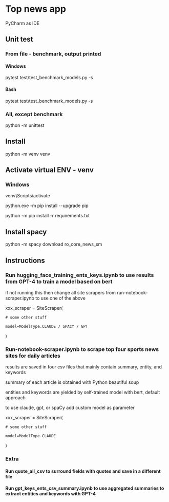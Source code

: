 # Top news app
PyCharm as IDE

## Unit test
### From file - benchmark, output printed
#### Windows
pytest test/test_benchmark_models.py -s
#### Bash
pytest test\test_benchmark_models.py -s
### All, except benchmark
python -m unittest

## Install
python -m venv venv

## Activate virtual ENV - venv
### Windows
venv\Scripts\activate

python.exe -m pip install --upgrade pip

python -m pip install -r requirements.txt

## Install spacy
python -m spacy download ro_core_news_sm

## Instructions

### Run hugging_face_training_ents_keys.ipynb to use results from GPT-4 to train a model based on bert
if not running this then change all site scrapers from run-notebook-scraper.ipynb to use one of the above

xxx_scraper = SiteScraper(

    # some other stuff

    model=ModelType.CLAUDE / SPACY / GPT
)

### Run-notebook-scraper.ipynb to scrape top four sports news sites for daily articles
results are saved in four csv files that mainly contain summary, entity, and keywords 

summary of each article is obtained with Python beautiful soup 

entities and keywords are yielded by self-trained model with bert, default approach 

to use claude, gpt, or spaCy add custom model as parameter

xxx_scraper = SiteScraper(

    # some other stuff

    model=ModelType.CLAUDE
)

### Extra
#### Run quote_all_csv to surround fields with quotes and save in a different file
#### Run gpt_keys_ents_csv_summary.ipynb to use aggregated summaries to extract entities and keywords with GPT-4
